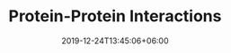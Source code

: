 ---
title: "Protein-Protein Interactions"
date: 2019-12-24T13:45:06+06:00
image: images/blog/chermit-box.png
feature_image: images/blog/chermit.jpg
author:
---